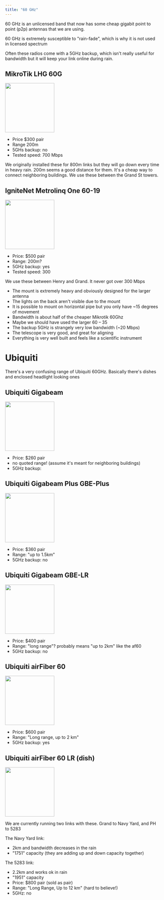 ```yaml
---
title: "60 GHz"
---
```


60 GHz is an unlicensed band that now has some cheap gigabit point to point (p2p) antennas that we are using.

60 GHz is extremely susceptible to "rain-fade", which is why it is not used in licensed spectrum

Often these radios come with a 5GHz backup, which isn't really useful for bandwidth but it will keep your link online during rain.

## MikroTik LHG 60G  
<img src="/img/hardware/60ghz/LHG.jpg" height="160" />

- Price $300 pair  
- Range 200m 
- 5GHs backup: no
- Tested speed: 700 Mbps

We originally installed these for 800m links but they will go down every time in heavy rain. 200m seems a good distance for them. It's a cheap way to connect neighboring buildings. We use these between the Grand St towers.

## IgniteNet Metrolinq One 60-19  
<img src="/img/hardware/60ghz/ML1.jpg" height="160" />

- Price: $500 pair  
- Range: 200m?  
- 5GHz backup: yes
- Tested speed: 300 

We use these between Henry and Grand. It never got over 300 Mbps

- The mount is extremely heavy and obviously designed for the larger antenna
- The lights on the back aren't visible due to the mount
- It is possible to mount on horizontal pipe but you only have ~15 degrees of movement
- Bandwidth is about half of the cheaper Mikrotik 60Ghz
- Maybe we should have used the larger 60 – 35
- The backup 5GHz is strangely very low bandwidth (~20 Mbps)
- The telescope is very good, and great for aligning
- Everything is very well built and feels like a scientific instrument

# Ubiquiti

There's a very confusing range of Ubiquiti 60GHz. Basically there's dishes and enclosed headlight looking ones

## Ubiquiti Gigabeam  
<img src="/img/hardware/60ghz/GBE.png" height="160" />

- Price: $260 pair
- no quoted range! (assume it's meant for neighboring buildings)
- 5GHz backup:

## Ubiquiti Gigabeam Plus GBE-Plus  
<img src="/img/hardware/60ghz/GBE-Plus.png" height="160" />

- Price: $360 pair
- Range: "up to 1.5km"
- 5GHz backup: no

## Ubiquiti Gigabeam GBE-LR 
<img src="/img/hardware/60ghz/GBELR.png" height="160" />

- Price: $400 pair
- Range: "long range"? probably means "up to 2km" like the af60
- 5GHz backup: no

## Ubiquiti airFiber 60  
<img src="/img/hardware/60ghz/AF60.png" height="160" />

- Price: $600 pair
- Range: "Long range, up to 2 km"
- 5GHz backup: yes


## Ubiquiti airFiber 60 LR (dish)  
<img src="/img/hardware/60ghz/AF60LR.png" height="160" />

We are currently running two links with these. Grand to Navy Yard, and PH to 5283  

The Navy Yard link:  

- 2km and bandwidth decreases in the rain
- "1751" capacity (they are adding up and down capacity together)

The 5283 link:  
      
- 2.2km and works ok in rain
- "1951" capacity
- Price: $800 pair (sold as pair)
- Range: "Long Range, Up to 12 km" (hard to believe!)
- 5GHz: no



